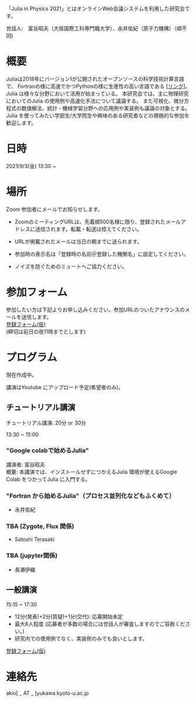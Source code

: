 「Julia in Physics 2021」とはオンラインWeb会議システムを利用した研究会です。

世話人:　富谷昭夫（大阪国際工科専門職大学）、永井佑紀（原子力機構）（順不同)

# 概要
Juliaは2018年にバージョン1が公開されたオープンソースの科学技術計算言語で、
Fortranの様に高速でかつPythonの様に生産性の高い言語である [[リンク](https://www.geidai.ac.jp/~marui/julialang/why_we_created_julia/index.html)]。
Julia は様々な分野において活用が始まっている。
本研究会では、主に物理研究においてのJulia の使用例や高速化手法について議論する。
また可視化、微分方程式の数値解法、統計・機械学習分野への応用例や実装例も議論の対象とする。
Julia を使ってみたい学部生/大学院生や興味のある研究者などの積極的な参加を歓迎します。

# 日時
2021/9/3(金)
13:30 ~ 

# 場所
Zoom 参加者にメールでお知らせします。

* ZoomのミーティングURLは、先着順500名様に限り、登録されたメールアドレスに送信されます。転載・転送は控えてください。
* URLが掲載されたメールは当日の朝までに送られます。

* 参加時の表示名は「登録時の名前＠登録した機関名」に設定してください。
* ノイズを防ぐためのミュートへご協力ください。

# 参加フォーム

参加したい方は下記よりお申し込みください。参加URLのついたアナウンスのメールを送信します。<br>
[登録フォーム(仮)](https://docs.google.com/) <br>
(締切は前日の夜11時までとします)

# プログラム
現在作成中。

講演はYoutube にアップロード予定(希望者のみ)。

## チュートリアル講演
チュートリアル講演: 20分 or 30分

13:30 ~ 15:00

### "Google colabで始めるJulia" <br>
講演者: 富谷昭夫 <br>
概要: 本講演では、インストールせずにつかえるJulia 環境が使えるGoogle Colab をつかってJulia に入門する。 <br>

### "Fortran から始めるJulia"（プロセス並列化などもふくめて） 
- 永井佑紀

### TBA (Zygote, Flux 関係)
- Satoshi Terasaki

### TBA (jupyter関係)
- 長瀬伊織 

## 一般講演
15:15 ~ 17:30

- 12分(発表)+2分(質疑)+1分(交代): 応募開始未定
- 最大8人程度 (応募者が多数の場合には世話人が審査しますのでご容赦ください。)
- 研究内での使用例でなく、実装例のみでも良いとします。

[登録フォーム(仮)](https://docs.google.com/) <br>

# 連絡先

akio[ _ AT _ ]yukawa.kyoto-u.ac.jp




